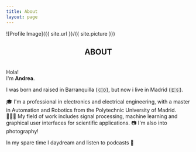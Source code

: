 ```yaml
---
title: About
layout: page
---
```

![Profile Image]({{ site.url }}/{{ site.picture }})

<h2 align="center"> ABOUT</h2>

<!-- <p>Hola! Me llamo Andrea. </p>

<p>Nací y crecí en Barranquilla (🇨🇴), pero ahora vivo en Madrid (🇪🇸).</p>

<p>
🎓 Soy ingeniera electrónica y electricista con máster en Automática y Robótica de la Univesidad Politécnica de Madrid 
<br/>
👩🏽‍💻 Cuento con experiencia en tratamiento de señales, <i>machine learning</i> e interfaces gráficas de usuario para aplicaciones científicas. 
<br/>
📷 También me gusta la fotografía! soy entusiasta y sigo aprendiendo.
<br/>
<hr> -->

<p>
<br>Hola! 
<br>I'm <b>Andrea</b>.
</p>

<p>
I was born and raised in Barranquilla (🇨🇴), but now i live in Madrid (🇪🇸).
</p>

<p>
🎓 I'm a professional in electronics and electrical engineering, with a master in Automation and Robotics from the Polytechnic University of Madrid. 
<br>
👩🏽‍💻 My field of work includes signal processing, machine learning and graphical user interfaces for scientific applications. 📷 I'm also into photography!
</p>

<p>
In my spare time I daydream and listen to podcasts 🎡
</p>

<!-- <h2>Skills</h2>
<ul class="skill-list">
	<li>Signal processing</li>
	<ul>
	        <li>Audio signals </li>
			<li>Biosignals: EEG, EMG, ECG, EOG </li>
	</ul>
	<li>Machine learning</li>
	<li>Robotics</li>
	<li>Creative thinking</li>
</ul> -->